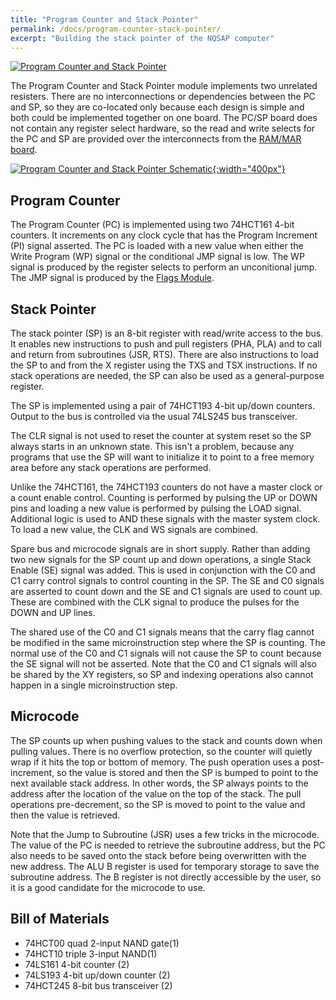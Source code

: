 ```yaml
---
title: "Program Counter and Stack Pointer"
permalink: /docs/program-counter-stack-pointer/
excerpt: "Building the stack pointer of the NQSAP computer"
---
```


[![Program Counter and Stack Pointer](../../assets/images/pc-sp-board-500.jpg "program counter and stack pointer build")](../../assets/images/pc-sp-board.jpg)

The Program Counter and Stack Pointer module implements two unrelated resisters.  There
are no interconnections or dependencies between the PC and SP, so they are co-located only
because each design is simple and both could be implemented together on one board.  The
PC/SP board does not contain any register select hardware, so the read and write selects
for the PC and SP are provided over the interconnects from the
[RAM/MAR board](../ram-mar).

[![Program Counter and Stack Pointer Schematic](../../assets/images/pc-sp-schematic.png "program counter and stack pointer"){:width="400px"}](../../assets/images/pc-sp-schematic.png)

## Program Counter

The Program Counter (PC) is implemented using two 74HCT161 4-bit counters.  It increments
on any clock cycle that has the Program Increment (PI) signal asserted.  The PC is loaded
with a new value when either the Write Program (WP) signal or the conditional JMP signal
is low. The WP signal is produced by the register selects to perform an unconitional jump.
The JMP signal is produced by the [Flags Module](../flags).

## Stack Pointer

The stack pointer (SP) is an 8-bit register with read/write access to the bus.  It enables
new instructions to push and pull registers (PHA, PLA) and to call and return from
subroutines (JSR, RTS).  There are also instructions to load the SP to and from the X
register using the TXS and TSX instructions.  If no stack operations are needed, the SP
can also be used as a general-purpose register.

The SP is implemented using a pair of 74HCT193 4-bit up/down counters.  Output to the bus is controlled via the usual 74LS245 bus transceiver.

The CLR signal is not used to reset the counter at system reset so the SP always starts in
an unknown state.  This isn't a problem, because any programs that use the SP will want to
initialize it to point to a free memory area before any stack operations are performed.

Unlike the 74HCT161, the 74HCT193 counters do not have a master clock or a count enable
control.  Counting is performed by pulsing the UP or DOWN pins and loading a new value is
performed by pulsing the LOAD signal.  Additional logic is used to AND these signals with
the master system clock.  To load a new value, the CLK and WS signals are combined.

Spare bus and microcode signals are in short supply.  Rather than adding two new signals
for the SP count up and down operations, a single Stack Enable (SE) signal was added.
This is used in conjunction with the C0 and C1 carry control signals to control counting
in the SP. The SE and C0 signals are asserted to count down and the SE and C1 signals are
used to count up.  These are combined with the CLK signal to produce the pulses for the
DOWN and UP lines.

The shared use of the C0 and C1 signals means that the carry flag cannot be modified in
the same microinstruction step where the SP is counting.  The normal use of the C0 and C1
signals will not cause the SP to count because the SE signal will not be asserted.  Note
that the C0 and C1 signals will also be shared by the XY registers, so SP and indexing
operations also cannot happen in a single microinstruction step.

## Microcode

The SP counts up when pushing values to the stack and counts down when pulling values.
There is no overflow protection, so the counter will quietly wrap if it hits the top
or bottom of memory.  The push operation uses a post-increment, so the value is stored and
then the SP is bumped to point to the next available stack address.  In other words, the
SP always points to the address after the location of the value on the top of the stack.
The pull operations pre-decrement, so the SP is moved to point to the value and then the
value is retrieved.

Note that the Jump to Subroutine (JSR) uses a few tricks in the microcode.  The value of
the PC is needed to retrieve the subroutine address, but the PC also needs to be saved
onto the stack before being overwritten with the new address.  The ALU B register is used
for temporary storage to save the subroutine address.  The B register is not directly
accessible by the user, so it is a good candidate for the microcode to use.

## Bill of Materials

* 74HCT00 quad 2-input NAND gate(1)
* 74HCT10 triple 3-input NAND(1)
* 74LS161 4-bit counter (2)
* 74LS193 4-bit up/down counter (2)
* 74HCT245 8-bit bus transceiver (2)
